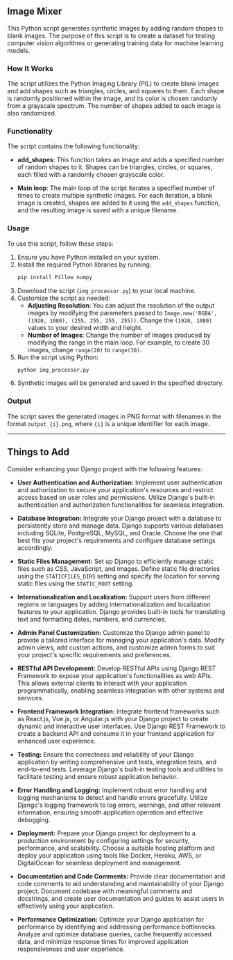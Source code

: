 ## Image Mixer

This Python script generates synthetic images by adding random shapes to blank images. The purpose of this script is to create a dataset for testing computer vision algorithms or generating training data for machine learning models.

### How It Works

The script utilizes the Python Imaging Library (PIL) to create blank images and add shapes such as triangles, circles, and squares to them. Each shape is randomly positioned within the image, and its color is chosen randomly from a grayscale spectrum. The number of shapes added to each image is also randomized.

### Functionality

The script contains the following functionality:

- **add_shapes**: This function takes an image and adds a specified number of random shapes to it. Shapes can be triangles, circles, or squares, each filled with a randomly chosen grayscale color.

- **Main loop**: The main loop of the script iterates a specified number of times to create multiple synthetic images. For each iteration, a blank image is created, shapes are added to it using the `add_shapes` function, and the resulting image is saved with a unique filename.

### Usage

To use this script, follow these steps:

1. Ensure you have Python installed on your system.
2. Install the required Python libraries by running:
   ```bash
   pip install Pillow numpy
   ```
3. Download the script (`img_processor.py`) to your local machine.
4. Customize the script as needed:
   - **Adjusting Resolution**: You can adjust the resolution of the output images by modifying the parameters passed to `Image.new('RGBA', (1920, 1080), (255, 255, 255, 255))`. Change the `(1920, 1080)` values to your desired width and height.
   - **Number of Images**: Change the number of images produced by modifying the range in the main loop. For example, to create 30 images, change `range(20)` to `range(30)`.
5. Run the script using Python:
   ```bash
   python img_processor.py
   ```
6. Synthetic images will be generated and saved in the specified directory.

### Output

The script saves the generated images in PNG format with filenames in the format `output_{i}.png`, where `{i}` is a unique identifier for each image.

<hr>

## Things to Add

Consider enhancing your Django project with the following features:

- **User Authentication and Authorization:**
  Implement user authentication and authorization to secure your application's resources and restrict access based on user roles and permissions. Utilize Django's built-in authentication and authorization functionalities for seamless integration.

- **Database Integration:**
  Integrate your Django project with a database to persistently store and manage data. Django supports various databases including SQLite, PostgreSQL, MySQL, and Oracle. Choose the one that best fits your project's requirements and configure database settings accordingly.

- **Static Files Management:**
  Set up Django to efficiently manage static files such as CSS, JavaScript, and images. Define static file directories using the `STATICFILES_DIRS` setting and specify the location for serving static files using the `STATIC_ROOT` setting.

- **Internationalization and Localization:**
  Support users from different regions or languages by adding internationalization and localization features to your application. Django provides built-in tools for translating text and formatting dates, numbers, and currencies.

- **Admin Panel Customization:**
  Customize the Django admin panel to provide a tailored interface for managing your application's data. Modify admin views, add custom actions, and customize admin forms to suit your project's specific requirements and preferences.

- **RESTful API Development:**
  Develop RESTful APIs using Django REST Framework to expose your application's functionalities as web APIs. This allows external clients to interact with your application programmatically, enabling seamless integration with other systems and services.

- **Frontend Framework Integration:**
  Integrate frontend frameworks such as React.js, Vue.js, or Angular.js with your Django project to create dynamic and interactive user interfaces. Use Django REST Framework to create a backend API and consume it in your frontend application for enhanced user experience.

- **Testing:**
  Ensure the correctness and reliability of your Django application by writing comprehensive unit tests, integration tests, and end-to-end tests. Leverage Django's built-in testing tools and utilities to facilitate testing and ensure robust application behavior.

- **Error Handling and Logging:**
  Implement robust error handling and logging mechanisms to detect and handle errors gracefully. Utilize Django's logging framework to log errors, warnings, and other relevant information, ensuring smooth application operation and effective debugging.

- **Deployment:**
  Prepare your Django project for deployment to a production environment by configuring settings for security, performance, and scalability. Choose a suitable hosting platform and deploy your application using tools like Docker, Heroku, AWS, or DigitalOcean for seamless deployment and management.

- **Documentation and Code Comments:**
  Provide clear documentation and code comments to aid understanding and maintainability of your Django project. Document codebase with meaningful comments and docstrings, and create user documentation and guides to assist users in effectively using your application.

- **Performance Optimization:**
  Optimize your Django application for performance by identifying and addressing performance bottlenecks. Analyze and optimize database queries, cache frequently accessed data, and minimize response times for improved application responsiveness and user experience.
